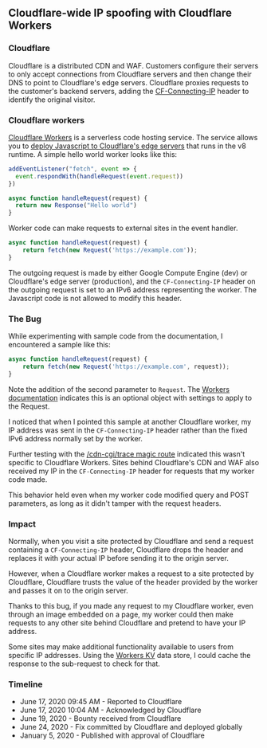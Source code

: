 ## Cloudflare-wide IP spoofing with Cloudflare Workers

### Cloudflare

Cloudflare is a distributed CDN and WAF. Customers configure their servers to only accept connections from Cloudflare servers and then change their DNS to point to Cloudflare's edge servers. Cloudflare proxies requests to the customer's backend servers, adding the [CF-Connecting-IP](https://support.cloudflare.com/hc/en-us/articles/200170986-How-does-Cloudflare-handle-HTTP-Request-headers-) header to identify the original visitor.

### Cloudflare workers

[Cloudflare Workers](https://workers.cloudflare.com/) is a serverless code hosting service. The service allows you to [deploy Javascript to Cloudflare's edge servers](https://developers.cloudflare.com/workers/learning/how-workers-works) that runs in the v8 runtime. A simple hello world worker looks like this:

```javascript
addEventListener("fetch", event => {
  event.respondWith(handleRequest(event.request))
})

async function handleRequest(request) {
  return new Response("Hello world")
}
```

Worker code can make requests to external sites in the event handler.


```javascript
async function handleRequest(request) {
    return fetch(new Request('https://example.com'));
}
```

The outgoing request is made by either Google Compute Engine (dev) or Cloudflare's edge server (production), and the  `CF-Connecting-IP` header on the outgoing request is set to an IPv6 address representing the worker. The Javascript code is not allowed to modify this header.

### The Bug

While experimenting with sample code from the documentation, I encountered a sample like this:

```javascript
async function handleRequest(request) {
    return fetch(new Request('https://example.com', request));
}
```

Note the addition of the second parameter to `Request`. The [Workers documentation](https://developers.cloudflare.com/workers/runtime-apis/request#parameters) indicates this is an optional object with settings to apply to the Request.

I noticed that when I pointed this sample at another Cloudflare worker, my IP address was sent in the `CF-Connecting-IP` header rather than the fixed IPv6 address normally set by the worker.

Further testing with the [/cdn-cgi/trace magic route](https://www.cloudflare.com/cdn-cgi/trace) indicated this wasn't specific to Cloudflare Workers. Sites behind Cloudflare's CDN and WAF also received my IP in the `CF-Connecting-IP` header for requests that my worker code made.

This behavior held even when my worker code modified query and POST parameters, as long as it didn't tamper with the request headers.

### Impact

Normally, when you visit a site protected by Cloudflare and send a request containing a `CF-Connecting-IP` header, Cloudflare drops the header and replaces it with your actual IP before sending it to the origin server.

However, when a Cloudflare worker makes a request to a site protected by Cloudflare, Cloudflare trusts the value of the header provided by the worker and passes it on to the origin server.

Thanks to this bug, if you made any request to my Cloudflare worker, even through an image embedded on a page, my worker could then make requests to any other site behind Cloudflare and pretend to have your IP address.

Some sites may make additional functionality available to users from specific IP addresses. Using the [Workers KV](https://developers.cloudflare.com/workers/learning/how-kv-works) data store, I could cache the response to the sub-request to check for that.

### Timeline

* June 17, 2020 09:45 AM - Reported to Cloudflare
* June 17, 2020 10:04 AM - Acknowledged by Cloudflare
* June 19, 2020 - Bounty received from Cloudflare
* June 24, 2020 - Fix committed by Cloudflare and deployed globally
* January 5, 2020 - Published with approval of Cloudflare
